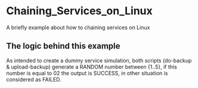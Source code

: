 # Chaining_Services_on_Linux
A briefly example about how to chaining services on Linux

## The logic behind this example
As intended to create a dummy service simulation, both scripts (do-backup & upload-backup)
generate a RANDOM number between {1..5}, if this number is equal to 02
the output is SUCCESS, in other situation is considered as FAILED.

